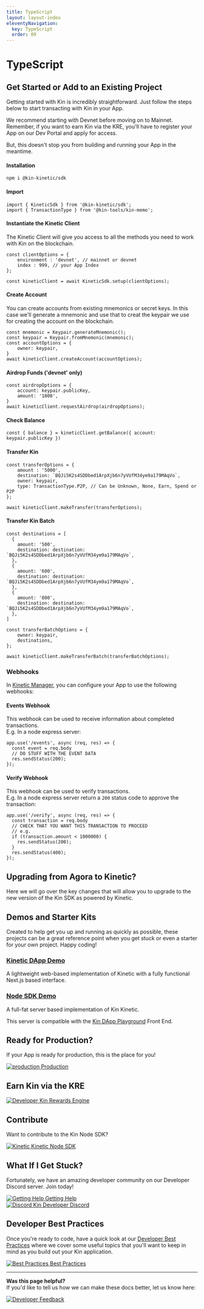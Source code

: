```yaml
---
title: TypeScript
layout: layout-index
eleventyNavigation:
  key: TypeScript
  order: 09
---
```

# TypeScript


## Get Started or Add to an Existing Project

Getting started with Kin is incredibly straightforward. Just follow the steps below to start transacting with Kin in your App.

We recommend starting with Devnet before moving on to Mainnet. Remember, if you want to earn Kin via the KRE, you'll have to register your App on our Dev Portal and apply for access. 

But, this doesn't stop you from building and running your App in the meantime.

#### Installation
```
npm i @kin-kinetic/sdk
```

#### Import
```JS
import { KineticSdk } from '@kin-kinetic/sdk';
import { TransactionType } from '@kin-tools/kin-memo';
```
#### Instantiate the Kinetic Client
The Kinetic Client will give you access to all the methods you need to work with Kin on the blockchain.
```JS
const clientOptions = {
    environment : 'devnet', // mainnet or devnet
    index : 999, // your App Index
};

const kineticClient = await KineticSdk.setup(clientOptions);
```
#### Create Account
You can create accounts from existing mnemonics or secret keys. In this case we'll generate a mnemonic and use that to creat the keypair we use for creating the account on the blockchain.
```JS
const mnemonic = Keypair.generateMnemonic();
const keypair = Keypair.fromMnemonic(mnemonic);
const accountOptions = {
    owner: keypair,
}
await kineticClient.createAccount(accountOptions);
```
#### Airdrop Funds ('devnet' only)
```JS
const airdropOptions = {
    account: keypair.publicKey,
    amount: '1000',
}
await kineticClient.requestAirdrop(airdropOptions);
```
#### Check Balance
```JS
const { balance } = kineticClient.getBalance({ account: keypair.publicKey })
```
#### Transfer Kin
```JS
const transferOptions = {
    amount : '5000',
    destination: `BQJi5K2s4SDDbed1ArpXjb6n7yVUfM34ym9a179MAqVo`,
    owner: keypair,
    type: TransactionType.P2P, // Can be Unknown, None, Earn, Spend or P2P
};

await kineticClient.makeTransfer(transferOptions);
```
#### Transfer Kin Batch
```JS
const destinations = [
  {
    amount: '500',
    destination: destination: `BQJi5K2s4SDDbed1ArpXjb6n7yVUfM34ym9a179MAqVo`,
  },
  {
    amount: '600',
    destination: destination: `BQJi5K2s4SDDbed1ArpXjb6n7yVUfM34ym9a179MAqVo`,
  },
  {
    amount: '800',
    destination: destination: `BQJi5K2s4SDDbed1ArpXjb6n7yVUfM34ym9a179MAqVo`,
  },
]

const transferBatchOptions = {
    owner: keypair,
    destinations,
};

await kineticClient.makeTransferBatch(transferBatchOptions);
```

### Webhooks
In [Kinetic Manager](/developers/kinetic-manager/), you can configure your App to use the following webhooks:
#### Events Webhook
This webhook can be used to receive information about completed transactions.
<br/>E.g. In a node express server:
```JS
app.use('/events', async (req, res) => {
  const event = req.body
  // DO STUFF WITH THE EVENT DATA
  res.sendStatus(200);
});
```
#### Verify Webhook
This webhook can be used to verify transactions.
<br/>E.g. In a node express server return a `200` status code to approve the transaction:
```JS
app.use('/verify', async (req, res) => {
  const transaction = req.body
  // CHECK THAT YOU WANT THIS TRANSACTION TO PROCEED
  // e.g.
  if (transaction.amount < 1000000) {
    res.sendStatus(200);
  }
  res.sendStatus(400);
});
```
## Upgrading from Agora to Kinetic?
Here we will go over the key changes that will allow you to upgrade to the new version of the Kin SDK as powered by Kinetic.

## Demos and Starter Kits
Created to help get you up and running as quickly as possible, these projects can be a great reference point when you get stuck or even a starter for your own project. Happy coding!

### [Kinetic DApp Demo](https://github.com/kin-starters/kin-dapp-kinetic)
A lightweight web-based implementation of Kinetic with a fully functional Next.js based interface.

### [Node SDK Demo](https://github.com/kin-starters/kin-demo-node-sdk)
A full-fat server based implementation of Kin Kinetic. 

This server is compatible with the [Kin DApp Playground](https://github.com/kin-starters/kin-dapp-playground) Front End.

## Ready for Production?
If your App is ready for production, this is the place for you!

<div class='essentials'>
  <a href='/developers/production/'><div class='essential'>
    <img class='essential-icon' alt='production' src='./images/coins-solid.svg'>
    <span class='essential-text'>Production</span>
  </div></a>
</div>

## Earn Kin via the KRE
<div class='essentials'>
  <a href='/essentials/kre-app-registration/'><div class='essential'>
    <img class='essential-icon' alt='Developer' src='../essentials/images/money-bill-trend-up-solid.svg'>
    <span class='essential-text'>Kin Rewards Engine</span>
  </div></a>
</div>

## Contribute
Want to contribute to the Kin Node SDK?
<div class='essentials'>
  <a href='https://github.com/kinecosystem/kin-node' target='_blank'><div class='essential'>
    <img class='essential-icon' alt='Kinetic' src='./images/github-brands.svg'>
    <span class='essential-text'>Kinetic Node SDK</span>
  </div></a>
</div>




## What If I Get Stuck?

Fortunately, we have an amazing developer community on our Developer Discord server. Join today!

<div class='essentials'>
<a href='/essentials/getting-help/'><div class='essential'>
    <img class='essential-icon' alt='Getting Help' src='../essentials/images/circle-question-regular.svg'>
    <span class='essential-text'>Getting Help</span>
  </div></a>
  <a href='https://discord.com/invite/kdRyUNmHDn' target='_blank'><div class='essential'>
    <img class='essential-icon' alt='Discord' src='../essentials/images/discord-brands.svg'>
    <span class='essential-text'>Kin Developer Discord</span>
  </div></a>
</div>



## Developer Best Practices

Once you're ready to code, have a quick look at our [Developer Best Practices](/essentials/best-practices/) where we cover some useful topics that you'll want to keep in mind as you build out your Kin application.

<div class='essentials'>
  <a href='/essentials/best-practices/'><div class='essential'>
    <img class='essential-icon' alt='Best Practices' src='../essentials/images/rainbow-solid.svg'>
    <span class='essential-text'>Best Practices</span>
  </div></a>
</div>

***
**Was this page helpful?**<br/>
If you'd like to tell us how we can make these docs better, let us know here:

<div class='contacts-index'>
  <a href='https://forms.gle/qhjcDJR59v8RJsaY7' target='_blank'><div class='contact'>
    <img class='contact-icon' alt='Developer' src='../essentials/images/comment-dots-solid.svg'>
    <span class='contact-text'>Feedback</span>
  </div></a>
</div>
